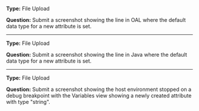 __Type:__ File Upload

__Question:__ Submit a screenshot showing the line in OAL where the default data type for a new attribute is set.

  
----

__Type:__ File Upload

__Question:__ Submit a screenshot showing the line in Java where the default data type for a new attribute is set.

  
----

__Type:__ File Upload

__Question:__ Submit a screenshot showing the host environment stopped on a debug breakpoint with the Variables view showing a newly created attribute with type "string".

  

